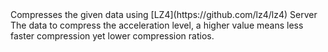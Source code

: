 <function name="CompressLZ4" parent="util" type="libraryfunc">
	<description>
		Compresses the given data using [LZ4](https://github.com/lz4/lz4)  
		<added version="0.8"></added>
	</description>
	<realm>Server</realm>
	<args>
		<arg name="data" type="string">The data to compress</arg>
		<arg name="accelerationLevel" type="number" default="1">the acceleration level, a higher value means less faster compression yet lower compression ratios.</arg>
	</args>
</function>